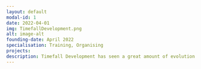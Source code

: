 ```yaml
---
layout: default
modal-id: 1
date: 2022-04-01
img: TimefallDevelopment.png
alt: image-alt
founding-date: April 2022
specialisation: Training, Organising
projects: 
description: Timefall Development has seen a great amount of evolution with respect to our original mission and vision. We started out as a group that was just interested in creating Minecraft mods for our friends and we have since grown into a pillar of the Minecraft Modding Community and a source of education for many new developers. As such, our mission has become one of education and encouragement for developers, both new and seasoned, not only within the Minecraft Modding Community, but across the coding and computer science ecosystem. Every project that we undertake is open source and is provided in a manner that encourages people to learn from and be able to ask questions in order to become the best developer they want to be. Timefall Development also believes that community is the foundation to any organisation and this includes those who make use of the software that we produce. We would not be who we are if we didn’t have the amazing community that we have today and they drive us to always be better than we were yesterday.<br /> <br />You can find our projects on <a href="https://legacy.curseforge.com/members/timefalldevelopment/projects">CurseForge</a> or <a href="https://modrinth.com/user/chronosacaria">Modrinth</a>.
---
```

